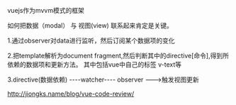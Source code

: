 vuejs作为mvvm模式的框架

如何把数据（modal） 与 视图(view) 联系起来肯定是关键。

1.通过observer对data进行监听，然后订阅某个数据项的变化

2.把template解析为document fragment,然后判断其中的directive[命令],得到所依赖的数据项和更新方法。
其中包括vue中自己的标签 v-text等

3.directive(数据依赖)  ----watcher---- observer --->触发视图更新




http://jiongks.name/blog/vue-code-review/